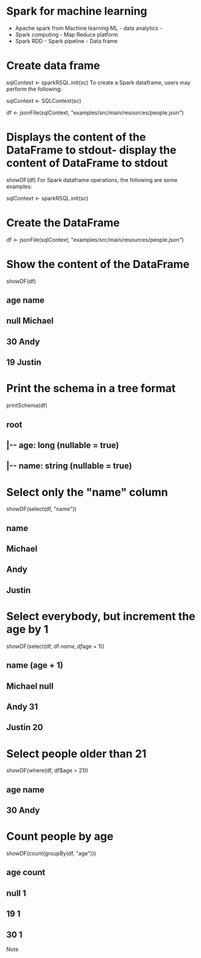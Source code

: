 # Spark for machine learning 
+ Apache spark from Machine learning ML - data analytics - 
+ Spark computing - Map Reduce platform 
+ Spark RDD - Spark pipeline - Data frame



# Create data frame 
sqlContext <- sparkRSQL.init(sc)
To create a Spark dataframe, users may perform the following:

sqlContext <- SQLContext(sc)

df <- jsonFile(sqlContext, "examples/src/main/resources/people.json")
# Displays the content of the DataFrame to stdout- display the content of DataFrame to stdout 
showDF(df)
For Spark dataframe operations, the following are some examples:

sqlContext <- sparkRSQL.init(sc)
# Create the DataFrame
df <- jsonFile(sqlContext, "examples/src/main/resources/people.json")
# Show the content of the DataFrame
showDF(df)
## age  name
## null Michael
## 30   Andy
## 19   Justin

# Print the schema in a tree format
printSchema(df)
## root
## |-- age: long (nullable = true)
## |-- name: string (nullable = true)

# Select only the "name" column
showDF(select(df, "name"))
## name
## Michael
## Andy
## Justin

# Select everybody, but increment the age by 1
showDF(select(df, df
$name, df$age + 1))
## name    (age + 1)
## Michael null
## Andy    31
## Justin  20

# Select people older than 21
showDF(where(df, df$age > 21))
## age name
## 30  Andy
# Count people by age 
showDF(count(groupBy(df, "age")))
## age  count
## null 1
## 19   1
## 30   1
Note





